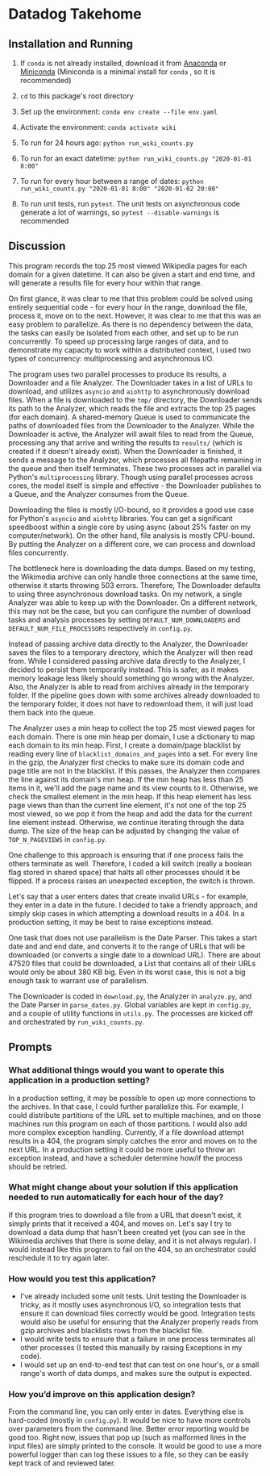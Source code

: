# Datadog Takehome

## Installation and Running

1. If `conda` is not already installed, download it from [Anaconda](https://www.anaconda.com/) or [Miniconda](https://docs.conda.io/en/latest/miniconda.html) (Miniconda is a minimal install for `conda` , so it is recommended)

2. `cd` to this package's root directory

3. Set up the environment: `conda env create --file env.yaml` 

4. Activate the environment: `conda activate wiki`

5. To run for 24 hours ago: `python run_wiki_counts.py`

6. To run for an exact datetime: `python run_wiki_counts.py "2020-01-01 8:00"`

7. To run for every hour between a range of dates: `python run_wiki_counts.py "2020-01-01 8:00" "2020-01-02 20:00"`

8. To run unit tests, run `pytest`. The unit tests on asynchronous code generate a lot of warnings, so `pytest --disable-warnings` is recommended

## Discussion

This program records the top 25 most viewed Wikipedia pages for each domain for a given datetime. It can also be given a start and end time, and will generate a results file for every hour within that range.

On first glance, it was clear to me that this problem could be solved using entirely sequential code - for every hour in the range, download the file, process it, move on to the next. However, it was clear to me that this was an easy problem to parallelize. As there is no dependency between the data, the tasks can easily be isolated from each other, and set up to be run concurrently. To speed up processing large ranges of data, and to demonstrate my capacity to work within a distributed context, I used two types of concurrency: multiprocessing and asynchronous I/O.

The program uses two parallel processes to produce its results, a Downloader and a file Analyzer. The Downloader takes in a list of URLs to download, and utilizes `asyncio` and `aiohttp` to asynchronously download files. When a file is downloaded to the `tmp/` directory, the Downloader sends its path to the Analyzer, which reads the file and extracts the top 25 pages (for each domain). A shared-memory Queue is used to communicate the paths of downloaded files from the Downloader to the Analyzer. While the Downloader is active, the Analyzer will await files to read from the Queue, processing any that arrive and writing the results to `results/` (which is created if it doesn't already exist). When the Downloader is finished, it sends a message to the Analyzer, which processes all filepaths remaining in the queue and then itself terminates. These two processes act in parallel via Python's `multiprocessing` library. Though using parallel processes across cores, the model itself is simple and effective - the Downloader publishes to a Queue, and the Analyzer consumes from the Queue.

Downloading the files is mostly I/O-bound, so it provides a good use case for Python's `asyncio` and `aiohttp` libraries. You can get a significant speedboost within a single core by using async (about 25% faster on my computer/network). On the other hand, file analysis is mostly CPU-bound. By putting the Analyzer on a different core, we can process and download files concurrently.

The bottleneck here is downloading the data dumps. Based on my testing, the Wikimedia archive can only handle three connections at the same time, otherwise it starts throwing 503 errors. Therefore, The Downloader defaults to using three asynchronous download tasks. On my network, a single Analyzer was able to keep up with the Downloader. On a different network, this may not be the case, but you can configure the number of download tasks and analysis processes by setting `DEFAULT_NUM_DOWNLOADERS` and `DEFAULT_NUM_FILE_PROCESSORS` respectively in `config.py`.

Instead of passing archive data directly to the Analyzer, the Downloader saves the files to a temporary directory, which the Analyzer will then read from. While I considered passing archive data directly to the Analyzer, I decided to persist them temporarily instead. This is safer, as it makes memory leakage less likely should something go wrong with the Analyzer. Also, the Analyzer is able to read from archives already in the temporary folder. If the pipeline goes down with some archives already downloaded to the temporary folder, it does not have to redownload them, it will just load them back into the queue.

The Analyzer uses a min heap to collect the top 25 most viewed pages for each domain. There is one min heap per domain, I use a dictionary to map each domain to its min heap. First, I create a domain/page blacklist by reading every line of `blacklist_domains_and_pages` into a set. For every line in the gzip, the Analyzer first checks to make sure its domain code and page title are not in the blacklist. If this passes, the Analyzer then compares the line against its domain's min heap. If the min heap has less than 25 items in it, we'll add the page name and its view counts to it. Otherwise, we check the smallest element in the min heap. If this heap element has less page views than than the current line element, it's not one of the top 25 most viewed, so we pop it from the heap and add the data for the current line element instead. Otherwise, we continue iterating through the data dump. The size of the heap can be adjusted by changing the value of `TOP_N_PAGEVIEWS` in `config.py`.

One challenge to this approach is ensuring that if one process fails the others terminate as well. Therefore, I coded a kill switch (really a boolean flag stored in shared space) that halts all other processes should it be flipped. If a process raises an unexpected exception, the switch is thrown.

Let's say that a user enters dates that create invalid URLs - for example, they enter in a date in the future. I decided to take a friendly approach, and simply skip cases in which attempting a download results in a 404. In a production setting, it may be best to raise exceptions instead.

One task that does not use parallelism is the Date Parser. This takes a start date and and end date, and converts it to the range of URLs that will be downloaded (or converts a single date to a download URL). There are about 47520 files that could be downloaded, a List that contains all of their URLs would only be about 380 KB big. Even in its worst case, this is not a big enough task to warrant use of parallelism.

The Downloader is coded in `download.py`, the Analyzer in `analyze.py`, and the Date Parser in `parse_dates.py`. Global variables are kept in `config.py`, and a couple of utility functions in `utils.py`. The processes are kicked off and orchestrated by `run_wiki_counts.py`.

## Prompts

### What additional things would you want to operate this application in a production setting?

In a production setting, it may be possible to open up more connections to the archives. In that case, I could further parallelize this. For example, I could distribute partitions of the URL set to multiple machines, and on those machines run this program on each of those partitions. I would also add more complex exception handling. Currently, if a file download attempt results in a 404, the program simply catches the error and moves on to the next URL. In a production setting it could be more useful to throw an exception instead, and have a scheduler determine how/if the process should be retried.

### What might change about your solution if this application needed to run automatically for each hour of the day?

If this program tries to download a file from a URL that doesn't exist, it simply prints that it received a 404, and moves on. Let's say I try to download a data dump that hasn't been created yet (you can see in the Wikimedia archives that there is some delay, and it is not always regular). I would instead like this program to fail on the 404, so an orchestrator could reschedule it to try again later.

### How would you test this application?

- I've already included some unit tests. Unit testing the Downloader is tricky, as it mostly uses asynchronous I/O, so integration tests that ensure it can download files correctly would be good. Integration tests would also be useful for ensuring that the Analyzer properly reads from gzip archives and blacklists rows from the blacklist file.
- I would write tests to ensure that a failure in one process terminates all other processes (I tested this manually by raising Exceptions in my code).
- I would set up an end-to-end test that can test on one hour's, or a small range's worth of data dumps, and makes sure the output is expected.

### How you’d improve on this application design?

From the command line, you can only enter in dates. Everything else is hard-coded (mostly in `config.py`). It would be nice to have more controls over parameters from the command line. Better error reporting would be good too. Right now, issues that pop up (such as malformed lines in the input files) are simply printed to the console. It would be good to use a more powerful logger than can log these issues to a file, so they can be easily kept track of and reviewed later. 
